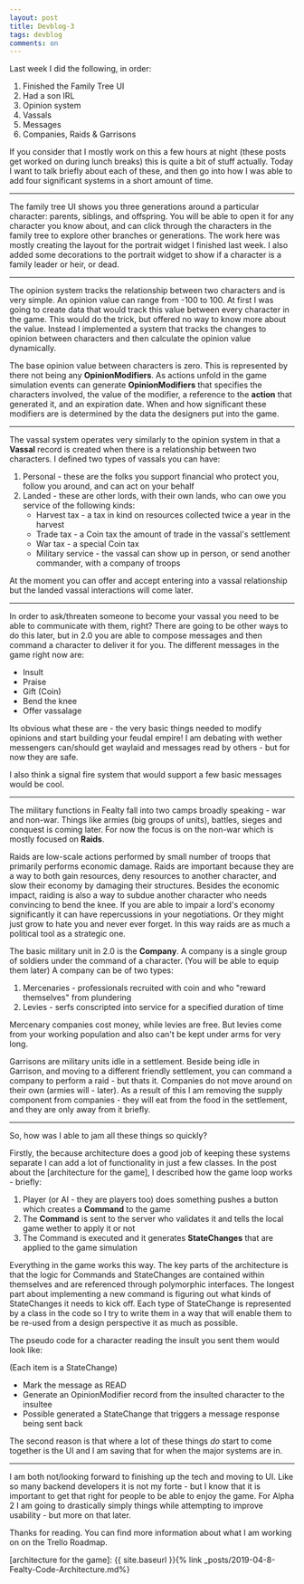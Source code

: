```yaml
---
layout: post
title: Devblog-3
tags: devblog
comments: on
---
```


Last week I did the following, in order:

1. Finished the Family Tree UI
2. Had a son IRL
3. Opinion system
4. Vassals
5. Messages
6. Companies, Raids & Garrisons

If you consider that I mostly work on this a few hours at night (these posts get worked on during lunch breaks) this is quite a bit of stuff actually. Today I want to talk briefly about each of these, and then go into how I was able to add four significant systems in a short amount of time.<!--more-->

---

The family tree UI shows you three generations around a particular character: parents, siblings, and offspring. You will be able to open it for any character you know about, and can click through the characters in the family tree to explore other branches or generations. The work here was mostly creating the layout for the portrait widget I finished last week. I also added some decorations to the portrait widget to show if a character is a family leader or heir, or dead.

---

The opinion system tracks the relationship between two characters and is very simple. An opinion value can range from -100 to 100. At first I was going to create data that would track this value between every character in the game. This would do the trick, but offered no way to know more about the value. Instead I implemented a system that tracks the changes to opinion between characters and then calculate the opinion value dynamically.

The base opinion value between characters is zero. This is represented by there not being any **OpinionModifiers**. As actions unfold in the game simulation events can generate **OpinionModifiers** that specifies the characters involved, the value of the modifier, a reference to the **action** that generated it, and an expiration date. When and how significant these modifiers are is determined by the data the designers put into the game.

---

The vassal system operates very similarly to the opinion system in that a **Vassal** record is created when there is a relationship between two characters. I defined two types of vassals you can have:

1. Personal - these are the folks you support financial who protect you, follow you around, and can act on your behalf
2. Landed - these are other lords, with their own lands, who can owe you service of the following kinds:
   * Harvest tax - a tax in kind on resources collected twice a year in the harvest
   * Trade tax - a Coin tax the amount of trade in the vassal's settlement
   * War tax - a special Coin tax
   * Military service - the vassal can show up in person, or send another commander, with a company of troops

At the moment you can offer and accept entering into a vassal relationship but the landed vassal interactions will come later.

---

In order to ask/threaten someone to become your vassal you need to be able to communicate with them, right? There are going to be other ways to do this later, but in 2.0 you are able to compose messages and then command a character to deliver it for you. The different messages in the game right now are:

* Insult
* Praise
* Gift (Coin)
* Bend the knee
* Offer vassalage

Its obvious what these are - the very basic things needed to modify opinions and start building your feudal empire! I am debating with wether messengers can/should get waylaid and messages read by others - but for now they are safe.

I also think a signal fire system that would support a few basic messages would be cool.

---

The military functions in Fealty fall into two camps broadly speaking - war and non-war. Things like armies (big groups of units), battles, sieges and conquest is coming later. For now the focus is on the non-war which is mostly focused on **Raids**.

Raids are low-scale actions performed by small number of troops that primarily performs economic damage. Raids are important because they are a way to both gain resources, deny resources to another character, and slow their economy by damaging their structures. Besides the economic impact, raiding is also a way to subdue another character who needs convincing to bend the knee. If you are able to impair a lord's economy significantly it can have repercussions in your negotiations. Or they might just grow to hate you and never ever forget. In this way raids are as much a political tool as a strategic one.

The basic military unit in 2.0 is the **Company**. A company is a single group of soldiers under the command of a character. (You will be able to equip them later) A company can be of two types:

1. Mercenaries - professionals recruited with coin and who "reward themselves" from plundering
2. Levies - serfs conscripted into service for a specified duration of time

Mercenary companies cost money, while levies are free. But levies come from your working population and also can't be kept under arms for very long.

Garrisons are military units idle in a settlement. Beside being idle in Garrison, and moving to a different friendly settlement, you can command a company to perform a raid - but thats it. Companies do not move around on their own (armies will - later). As a result of this I am removing the supply component from companies - they will eat from the food in the settlement, and they are only away from it briefly.

---

So, how was I able to jam all these things so quickly?

Firstly, the because architecture does a good job of keeping these systems separate I can add a lot of functionality in just a few classes. In the post about the [architecture for the game], I described how the game loop works - briefly:

1. Player (or AI - they are players too) does something pushes a button which creates a **Command** to the game
2. The **Command** is sent to the server who validates it and tells the local game wether to apply it or not
3. The Command is executed and it generates **StateChanges** that are applied to the game simulation

Everything in the game works this way. The key parts of the architecture is that the logic for Commands and StateChanges are contained within themselves and are referenced through polymorphic interfaces. The longest part about implementing a new command is figuring out what kinds of StateChanges it needs to kick off. Each type of StateChange is represented by a class in the code so I try to write them in a way that will enable them to be re-used from a design perspective it as much as possible.

The pseudo code for a character reading the insult you sent them would look like:

(Each item is a StateChange)

* Mark the message as READ
* Generate an OpinionModifier record from the insulted character to the insultee
* Possible generated a StateChange that triggers a message response being sent back

The second reason is that where a lot of these things *do* start to come together is the UI and I am saving that for when the major systems are in.

---

I am both not/looking forward to finishing up the tech and moving to UI. Like so many backend developers it is not my forte - but I know that it is important to get that right for people to be able to enjoy the game. For Alpha 2 I am going to drastically simply things while attempting to improve usability - but more on that later.

Thanks for reading. You can find more information about what I am working on on the Trello Roadmap.

[architecture for the game]: {{ site.baseurl }}{% link _posts/2019-04-8-Fealty-Code-Architecture.md%}